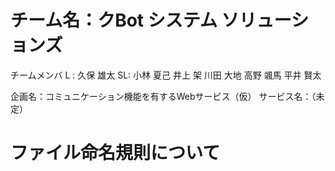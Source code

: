 # チーム名：クBot システム ソリューションズ
チームメンバ
L : 久保 雄太
SL: 小林 夏己
井上 架
川田 大地
高野 颯馬
平井 賢太

企画名：コミュニケーション機能を有するWebサービス（仮）
サービス名：（未定）



# ファイル命名規則について
